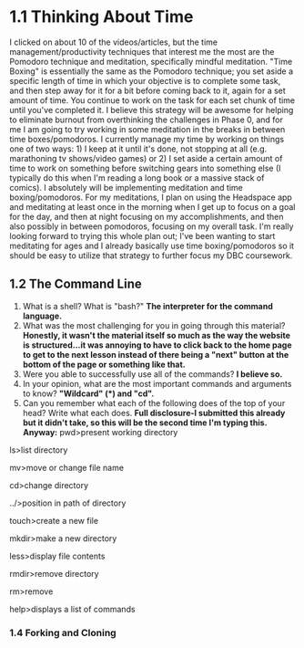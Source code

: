 # 1.1 Thinking About Time
I clicked on about 10 of the videos/articles, but the time management/productivity techniques that interest me the most are the Pomodoro technique and meditation, specifically mindful meditation.  "Time Boxing" is essentially the same as the Pomodoro technique; you set aside a specific length of time in which your objective is to complete some task, and then step away for it for a bit before coming back to it, again for a set amount of time.  You continue to work on the task for each set chunk of time until you've completed it.  I believe this strategy will be awesome for helping to eliminate burnout from overthinking the challenges in Phase 0, and for me I am going to try working in some meditation in the breaks in between time boxes/pomodoros.  I currently manage my time by working on things one of two ways: 1) I keep at it until it's done, not stopping at all (e.g. marathoning tv shows/video games) or 2) I set aside a certain amount of time to work on something before switching gears into something else (I typically do this when I'm reading a long book or a massive stack of comics).  I absolutely will be implementing meditation and time boxing/pomodoros.  For my meditations, I plan on using the Headspace app and meditating at least once in the morning when I get up to focus on a goal for the day, and then at night focusing on my accomplishments, and then also possibly in between pomodoros, focusing on my overall task.  I'm really looking forward to trying this whole plan out; I've been wanting to start meditating for ages and I already basically use time boxing/pomodoros so it should be easy to utilize that strategy to further focus my DBC coursework.

## 1.2 The Command Line
1. What is a shell? What is "bash?" **The interpreter for the command language.**
2. What was the most challenging for you in going through this material? **Honestly, it wasn't the material itself so much as the way the website is structured...it was annoying to have to click back to the home page to get to the next lesson instead of there being a "next" button at the bottom of the page or something like that.**
3. Were you able to successfully use all of the commands? **I believe so.**
4. In your opinion, what are the most important commands and arguments to know? **"Wildcard" (*) and "cd".**
5. Can you remember what each of the following does of the top of your head? Write what each does. **Full disclosure-I submitted this already but it didn't take, so this will be the second time I'm typing this.  Anyway:**
pwd>present working directory

ls>list directory

mv>move or change file name

cd>change directory

../>position in path of directory

touch>create a new file

mkdir>make a new directory

less>display file contents

rmdir>remove directory

rm>remove

help>displays a list of commands
### 1.4 Forking and Cloning